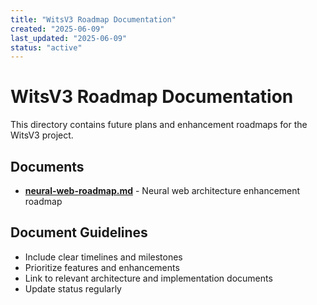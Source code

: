 ```yaml
---
title: "WitsV3 Roadmap Documentation"
created: "2025-06-09"
last_updated: "2025-06-09"
status: "active"
---
```

# WitsV3 Roadmap Documentation

This directory contains future plans and enhancement roadmaps for the WitsV3 project.

## Documents

- **[neural-web-roadmap.md](neural-web-roadmap.md)** - Neural web architecture enhancement roadmap

## Document Guidelines

- Include clear timelines and milestones
- Prioritize features and enhancements
- Link to relevant architecture and implementation documents
- Update status regularly
